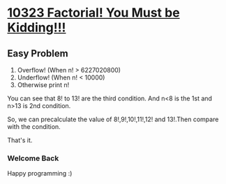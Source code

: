 # [10323 Factorial! You Must be Kidding!!!](http://uva.onlinejudge.org/index.php?option=com_onlinejudge&Itemid=8&category=24&page=show_problem&problem=1264)


## Easy Problem 

  1. Overflow! (When n! > 6227020800)
  2. Underflow! (When n! < 10000)
  3. Otherwise print n!

You can see that 8! to 13! are the third condition. And n<8 is the 1st and n>13 is 2nd condition.

So, we can precalculate the value of 8!,9!,10!,11!,12! and 13!.Then compare with the condition.

That's it.

### Welcome Back ###
Happy programming :)
